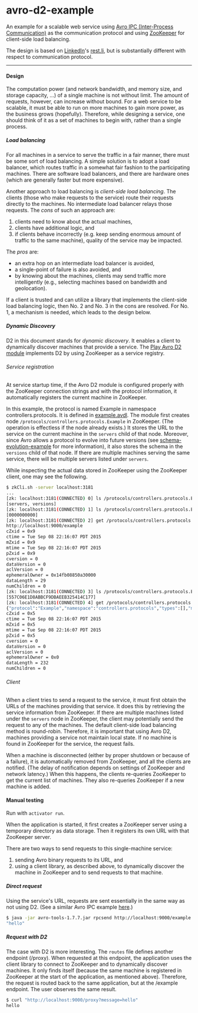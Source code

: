 avro-d2-example
=========

An example for a scalable web service using [Avro IPC (Inter-Process Communication)](http://avro.apache.org/docs/current/spec.html#Protocol+Declaration) as the communication protocol and using [ZooKeeper](http://zookeeper.apache.org/) for client-side load balancing.

The design is based on [LinkedIn](https://www.linkedin.com)'s [rest.li](http://rest.li/), but is substantially different with respect to communication protocol.

---

#### Design

The computation power (and network bandwidth, and memory size, and storage capacity, ...) of a single machine is not without limit. The amount of requests, however, can increase without bound. For a web service to be scalable, it must be able to run on more machines to gain more power, as the business grows (hopefully). Therefore, while designing a service, one should think of it as a set of machines to begin with, rather than a single process.

##### Load balancing

For all machines in a service to serve the traffic in a fair manner, there must be some sort of load balancing. A simple solution is to adopt a load balancer, which routes traffic in a somewhat fair fashion to the participating machines. There are software load balancers, and there are hardware ones (which are generally faster but more expensive).

Another approach to load balancing is _client-side load balancing_. The clients (those who make requests to the service) route their requests directly to the machines. No intermediate load balancer relays those requests. The _cons_ of such an approach are:

1. clients need to know about the actual machines,
2. clients have additional logic, and
3. if clients behave incorrectly (e.g. keep sending enormous amount of traffic to the same machine), quality of the service may be impacted.

The _pros_ are:

* an extra hop on an intermediate load balancer is avoided,
* a single-point of failure is also avoided, and
* by knowing about the machines, clients may send traffic more intelligently (e.g., selecting machines based on bandwidth and geolocation).

If a client is trusted and can utilize a library that implements the client-side load balancing logic, then No. 2 and No. 3 in the cons are resolved. For No. 1, a mechanism is needed, which leads to the design below.

##### Dynamic Discovery

D2 in this document stands for _dynamic discovery_. It enables a client to dynamically discover machines that provide a service. The [Play Avro D2 module](https://github.com/tfeng/play-mods/tree/master/avro-d2) implements D2 by using ZooKeeper as a service registry.

###### Service registration

At service startup time, if the Avro D2 module is configured properly with the ZooKeeper connection strings and with the protocol information, it automatically registers the current machine in ZooKeeper.

In this example, the protocol is named Example in namespace controllers.protocols. It is defined in [example.avdl](https://github.com/tfeng/play-mods-examples/blob/master/avro-d2-example/schemata/example.avdl). The module first creates node ```/protocols/controllers.protocols.Example``` in ZooKeeper. (The operation is effectless if the node already exists.) It stores the URL to the service on the current machine in the ```servers``` child of that node. Moreover, since Avro allows a protocol to evolve into future versions (see [schema-evolution-example](https://github.com/tfeng/play-mods-examples/tree/master/schema-evolution-example) for more information), it also stores the schema in the ```versions``` child of that node. If there are multiple machines serving the same service, there will be multiple servers listed under ```servers```.

While inspecting the actual data stored in ZooKeeper using the ZooKeeper client, one may see the following.

```bash
$ zkCli.sh -server localhost:3181
...
[zk: localhost:3181(CONNECTED) 0] ls /protocols/controllers.protocols.Example
[servers, versions]
[zk: localhost:3181(CONNECTED) 1] ls /protocols/controllers.protocols.Example/servers
[0000000000]
[zk: localhost:3181(CONNECTED) 2] get /protocols/controllers.protocols.Example/servers/0000000000
http://localhost:9000/example
cZxid = 0x9
ctime = Tue Sep 08 22:16:07 PDT 2015
mZxid = 0x9
mtime = Tue Sep 08 22:16:07 PDT 2015
pZxid = 0x9
cversion = 0
dataVersion = 0
aclVersion = 0
ephemeralOwner = 0x14fb08850a30000
dataLength = 29
numChildren = 0
[zk: localhost:3181(CONNECTED) 3] ls /protocols/controllers.protocols.Example/versions           
[557C06E1D8ABBCF9DBAEEB325414C177]
[zk: localhost:3181(CONNECTED) 4] get /protocols/controllers.protocols.Example/versions/557C06E1D8ABBCF9DBAEEB325414C177
{"protocol":"Example","namespace":"controllers.protocols","types":[],"messages":{"echo":{"request":[{"name":"message","type":{"type":"string","avro.java.string":"String"}}],"response":{"type":"string","avro.java.string":"String"}}}}
cZxid = 0x5
ctime = Tue Sep 08 22:16:07 PDT 2015
mZxid = 0x5
mtime = Tue Sep 08 22:16:07 PDT 2015
pZxid = 0x5
cversion = 0
dataVersion = 0
aclVersion = 0
ephemeralOwner = 0x0
dataLength = 232
numChildren = 0
```

###### Client

When a client tries to send a request to the service, it must first obtain the URLs of the machines providing that service. It does this by retrieving the service information from ZooKeeper. If there are multiple machines listed under the ```servers``` node in ZooKeeper, the client may potentially send the request to any of the machines. The default client-side load balancing method is round-robin. Therefore, it is important that using Avro D2, machines providing a service not maintain local state. If no machine is found in ZooKeeper for the service, the request fails.

When a machine is disconnected (either by proper shutdown or because of a failure), it is automatically removed from ZooKeeper, and all the clients are notified. (The delay of notification depends on settings of ZooKeeper and network latency.) When this happens, the clients re-queries ZooKeeper to get the current list of machines. They also re-queries ZooKeeper if a new machine is added.

#### Manual testing

Run with ```activator run```.

When the application is started, it first creates a ZooKeeper server using a temporary directory as data storage. Then it registers its own URL with that ZooKeeper server.

There are two ways to send requests to this single-machine service:

1. sending Avro binary requests to its URL, and
2. using a client library, as described above, to dynamically discover the machine in ZooKeeper and to send requests to that machine.

##### Direct request

Using the service's URL, requests are sent essentially in the same way as not using D2. (See a similar Avro IPC example [here](https://github.com/tfeng/play-mods-examples/tree/master/avro-example).)

```bash
$ java -jar avro-tools-1.7.7.jar rpcsend http://localhost:9000/example target/schemata/example.avpr echo -data '{"message": "hello"}'
"hello"
```

##### Request with D2

The case with D2 is more interesting. The ```routes``` file defines another endpoint (/proxy). When requested at this endpoint, the application uses the client library to connect to ZooKeeper and to dynamically discover machines. It only finds itself (because the same machine is registered in ZooKeeper at the start of the application, as mentioned above). Therefore, the request is routed back to the same application, but at the /example endpoint. The user observes the same result.

```bash
$ curl "http://localhost:9000/proxy?message=hello"
hello
```
